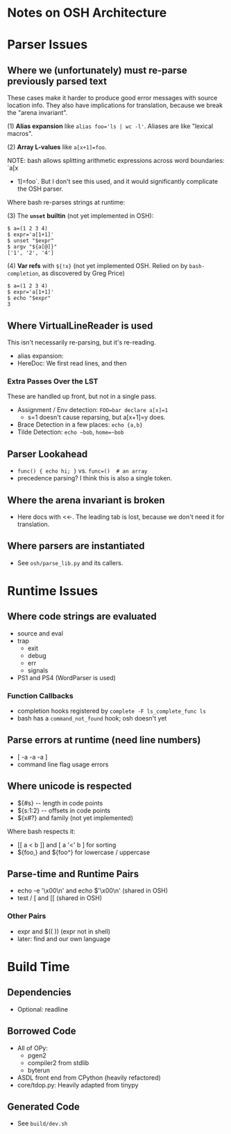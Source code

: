 Notes on OSH Architecture
=========================

# Parser Issues

## Where we (unfortunately) must re-parse previously parsed text

These cases make it harder to produce good error messages with source location
info.  They also have implications for translation, because we break the "arena
invariant".

(1) **Alias expansion** like `alias foo='ls | wc -l'`.  Aliases are like
"lexical macros".

(2) **Array L-values** like `a[x+1]=foo`.

NOTE: bash allows splitting arithmetic expressions across word boundaries: `a[x
+ 1]=foo`.  But I don't see this used, and it would significantly complicate
  the OSH parser.

Where bash re-parses strings at runtime:

(3) The **`unset` builtin** (not yet implemented in OSH):

    $ a=(1 2 3 4)
    $ expr='a[1+1]'
    $ unset "$expr"
    $ argv "${a[@]}"
    ['1', '2', '4']

(4) **Var refs** with `${!x}` (not yet implemented OSH.  Relied on by
`bash-completion`, as discovered by Greg Price)

    $ a=(1 2 3 4)
    $ expr='a[1+1]'
    $ echo "$expr"
    3

## Where VirtualLineReader is used

This isn't necessarily re-parsing, but it's re-reading.

- alias expansion:
- HereDoc:  We first read lines, and then

### Extra Passes Over the LST

These are handled up front, but not in a single pass.

- Assignment / Env detection: `FOO=bar declare a[x]=1`
  - s=1 doesn't cause reparsing, but a[x+1]=y does.
- Brace Detection in a few places: `echo {a,b}`
- Tilde Detection: `echo ~bob`, `home=~bob`

## Parser Lookahead

- `func() { echo hi; }` vs.  `func=()  # an array`
- precedence parsing?  I think this is also a single token.

## Where the arena invariant is broken

- Here docs with <<-.  The leading tab is lost, because we don't need it for
  translation.

## Where parsers are instantiated

- See `osh/parse_lib.py` and its callers.

# Runtime Issues

## Where code strings are evaluated

- source and eval
- trap
  - exit
  - debug
  - err
  - signals
- PS1 and PS4 (WordParser is used)

### Function Callbacks

- completion hooks registered by `complete -F ls_complete_func ls`
- bash has a `command_not_found` hook; osh doesn't yet

## Parse errors at runtime (need line numbers)

- [ -a -a -a ]
- command line flag usage errors

## Where unicode is respected

- ${#s} -- length in code points
- ${s:1:2} -- offsets in code points
- ${x#?} and family (not yet implemented)

Where bash respects it:

- [[ a < b ]] and [ a '<' b ] for sorting
- ${foo,} and ${foo^} for lowercase / uppercase

## Parse-time and Runtime Pairs

- echo -e '\x00\n' and echo $'\x00\n' (shared in OSH)
- test / [ and [[ (shared in OSH)

### Other Pairs

- expr and $(( )) (expr not in shell)
- later: find and our own language

# Build Time

## Dependencies

- Optional: readline

## Borrowed Code

- All of OPy:
  - pgen2
  - compiler2 from stdlib
  - byterun
- ASDL front end from CPython (heavily refactored)
- core/tdop.py: Heavily adapted from tinypy

## Generated Code

- See `build/dev.sh`

